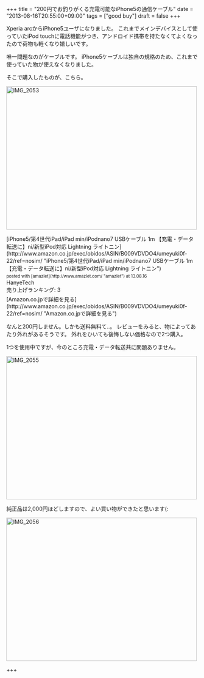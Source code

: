 +++
title =  "200円でお釣りがくる充電可能なiPhone5の通信ケーブル"
date =  "2013-08-16T20:55:00+09:00"
tags = ["good buy"]
draft = false
+++
<p>Xperia arcからiPhone5ユーザになりました。
これまでメインデバイスとして使っていたiPod touchに電話機能がつき、アンドロイド携帯を持たなくてよくなったので荷物も軽くなり嬉しいです。</p>

<p>唯一問題なのがケーブルです。
iPhone5ケーブルは独自の規格のため、これまで使っていた物が使えなくなりました。</p>

<p>そこで購入したものが、こちら。</p>

<p><a href="http://www.flickr.com/photos/68742489@N02/9521059823/" title="IMG_2053 by umeyuki1326, on Flickr"><img src="http://farm8.staticflickr.com/7330/9521059823_9e94b7c2f9.jpg" width="500" height="375" alt="IMG_2053"></a></p>

<div class="amazlet-box" style="margin-bottom:0px;"><div class="amazlet-image" style="float:left;margin:0px 12px 1px 0px;">[iPhone5/第4世代iPad/iPad min/iPodnano7 USBケーブル 1m 【充電・データ転送に】ni/新型iPod対応 Lightning ライトニン](http://www.amazon.co.jp/exec/obidos/ASIN/B009VDVDO4/umeyuki0f-22/ref=nosim/ "iPhone5/第4世代iPad/iPad min/iPodnano7 USBケーブル 1m 【充電・データ転送に】ni/新型iPod対応 Lightning ライトニン")<div class="amazlet-powered-date" style="font-size:80%;margin-top:5px;line-height:120%">posted with [amazlet](http://www.amazlet.com/ "amazlet") at 13.08.16</div></div><div class="amazlet-detail">HanyeTech <br />売り上げランキング: 3<br /></div><div class="amazlet-sub-info" style="float: left;"><div class="amazlet-link" style="margin-top: 5px">[Amazon.co.jpで詳細を見る](http://www.amazon.co.jp/exec/obidos/ASIN/B009VDVDO4/umeyuki0f-22/ref=nosim/ "Amazon.co.jpで詳細を見る")</div></div></div><div class="amazlet-footer" style="clear: left"></div></div>

<p>なんと200円しません。しかも送料無料て..。
レビューをみると、物によってあたり外れがあるそうです。
外れをひいても後悔しない価格なので2つ購入。</p>

<p>1つを使用中ですが、今のところ充電・データ転送共に問題ありません。</p>

<p><a href="http://www.flickr.com/photos/68742489@N02/9521060427/" title="IMG_2055 by umeyuki1326, on Flickr"><img src="http://farm8.staticflickr.com/7420/9521060427_93a5469254.jpg" width="500" height="375" alt="IMG_2055"></a></p>

<p>純正品は2,000円ほどしますので、よい買い物ができたと思います(:</p>

<p><a href="http://www.flickr.com/photos/68742489@N02/9523843456/" title="IMG_2056 by umeyuki1326, on Flickr"><img src="http://farm8.staticflickr.com/7283/9523843456_8d36cb30e8.jpg" width="500" height="375" alt="IMG_2056"></a></p>

+++
